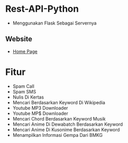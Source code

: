 # Rest-API-Python
- Menggunakan Flask Sebagai Servernya
## Website
- [Home Page](https://www.apimau.ga)

# Fitur
- Spam Call
- Spam SMS
- Nulis Di Kertas
- Mencari Berdasarkan Keyword Di Wikipedia
- Youtube MP3 Downloader
- Youtube MP$ Downloader
- Mencari Chord Berdasarkan Keyword Musik
- Mencari Anime Di Dewabatch Berdasarkan Keyword
- Mencari Anime Di Kusonime Berdasarkan Keyword
- Menampilkan Informasi Gempa Dari BMKG
